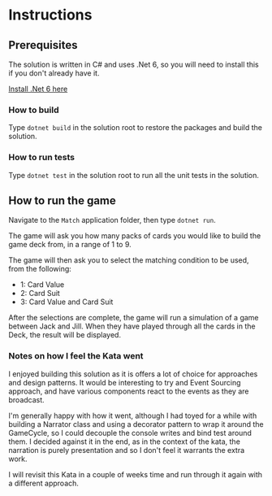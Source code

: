 # Instructions

## Prerequisites

The solution is written in C# and uses .Net 6, so you will need to install this if you don't already have it.

[Install .Net 6 here](https://dotnet.microsoft.com/en-us/download/dotnet/6.0)
### How to build

Type `dotnet build` in the solution root to restore the packages and build the solution.

### How to run tests

Type `dotnet test` in the solution root to run all the unit tests in the solution.

## How to run the game

Navigate to the `Match` application folder, then type `dotnet run`.

The game will ask you how many packs of cards you would like to build the game deck from, in a range of 1 to 9.

The game will then ask you to select the matching condition to be used, from the following:
- 1: Card Value
- 2: Card Suit
- 3: Card Value and Card Suit

After the selections are complete, the game will run a simulation of a game between Jack and Jill.
When they have played through all the cards in the Deck, the result will be displayed.

### Notes on how I feel the Kata went

I enjoyed building this solution as it is offers a lot of choice for approaches and design patterns. It would be interesting to try and Event Sourcing approach, and have various components react to the events as they are broadcast.

I'm generally happy with how it went, although I had toyed for a while with building a Narrator class and using a decorator pattern to wrap it around the GameCycle, so I could decouple the console writes and bind test around them. I decided against it in the end, as in the context of the kata, the narration is purely presentation and so I don't feel it warrants the extra work.

I will revisit this Kata in a couple of weeks time and run through it again with a different approach.